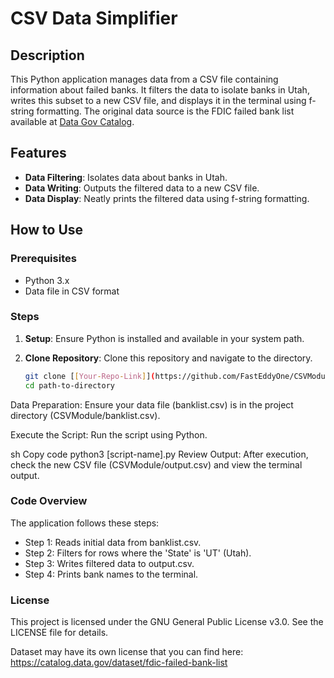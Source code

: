 # CSV Data Simplifier

## Description

This Python application manages data from a CSV file containing information about failed banks. It filters the data to isolate banks in Utah, writes this subset to a new CSV file, and displays it in the terminal using f-string formatting. The original data source is the FDIC failed bank list available at [Data Gov Catalog](https://catalog.data.gov/dataset/fdic-failed-bank-list).

## Features

- **Data Filtering**: Isolates data about banks in Utah.
- **Data Writing**: Outputs the filtered data to a new CSV file.
- **Data Display**: Neatly prints the filtered data using f-string formatting.

## How to Use

### Prerequisites

- Python 3.x
- Data file in CSV format

### Steps

1. **Setup**: Ensure Python is installed and available in your system path.
   
2. **Clone Repository**: Clone this repository and navigate to the directory.

   ```sh
   git clone [[Your-Repo-Link]](https://github.com/FastEddyOne/CSVModule.git)
   cd path-to-directory
Data Preparation: Ensure your data file (banklist.csv) is in the project directory (CSVModule/banklist.csv).

Execute the Script: Run the script using Python.

sh
Copy code
python3 [script-name].py
Review Output: After execution, check the new CSV file (CSVModule/output.csv) and view the terminal output.

### Code Overview
The application follows these steps:

- Step 1: Reads initial data from banklist.csv.
- Step 2: Filters for rows where the 'State' is 'UT' (Utah).
- Step 3: Writes filtered data to output.csv.
- Step 4: Prints bank names to the terminal.

### License

This project is licensed under the GNU General Public License v3.0. See the LICENSE file for details.

Dataset may have its own license that you can find here: https://catalog.data.gov/dataset/fdic-failed-bank-list
